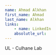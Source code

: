 ```yaml
---
name: Ahmad Alkhan
first_name: Ahmad
last_name: Alkhan
links:
	- name: LinkedIn
	absolutle_url:
---
```

UL - Culhane Lab
